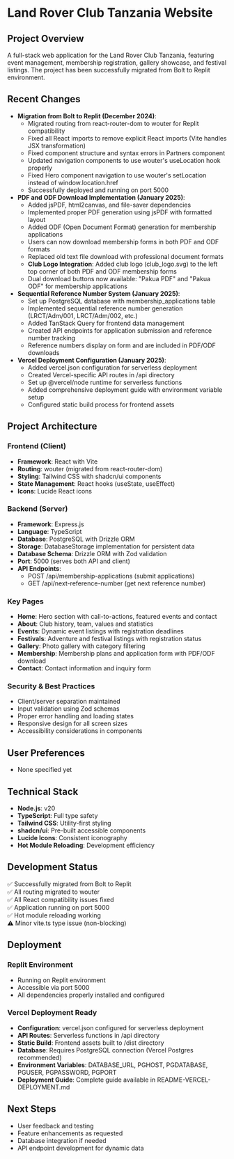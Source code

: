 # Land Rover Club Tanzania Website

## Project Overview
A full-stack web application for the Land Rover Club Tanzania, featuring event management, membership registration, gallery showcase, and festival listings. The project has been successfully migrated from Bolt to Replit environment.

## Recent Changes
- **Migration from Bolt to Replit (December 2024)**: 
  - Migrated routing from react-router-dom to wouter for Replit compatibility
  - Fixed all React imports to remove explicit React imports (Vite handles JSX transformation)
  - Fixed component structure and syntax errors in Partners component
  - Updated navigation components to use wouter's useLocation hook properly
  - Fixed Hero component navigation to use wouter's setLocation instead of window.location.href
  - Successfully deployed and running on port 5000
- **PDF and ODF Download Implementation (January 2025)**:
  - Added jsPDF, html2canvas, and file-saver dependencies
  - Implemented proper PDF generation using jsPDF with formatted layout
  - Added ODF (Open Document Format) generation for membership applications
  - Users can now download membership forms in both PDF and ODF formats
  - Replaced old text file download with professional document formats
  - **Club Logo Integration**: Added club logo (club_logo.svg) to the left top corner of both PDF and ODF membership forms
  - Dual download buttons now available: "Pakua PDF" and "Pakua ODF" for membership applications
- **Sequential Reference Number System (January 2025)**:
  - Set up PostgreSQL database with membership_applications table
  - Implemented sequential reference number generation (LRCT/Adm/001, LRCT/Adm/002, etc.)
  - Added TanStack Query for frontend data management
  - Created API endpoints for application submission and reference number tracking
  - Reference numbers display on form and are included in PDF/ODF downloads
- **Vercel Deployment Configuration (January 2025)**:
  - Added vercel.json configuration for serverless deployment
  - Created Vercel-specific API routes in /api directory
  - Set up @vercel/node runtime for serverless functions
  - Added comprehensive deployment guide with environment variable setup
  - Configured static build process for frontend assets

## Project Architecture

### Frontend (Client)
- **Framework**: React with Vite
- **Routing**: wouter (migrated from react-router-dom)
- **Styling**: Tailwind CSS with shadcn/ui components
- **State Management**: React hooks (useState, useEffect)
- **Icons**: Lucide React icons

### Backend (Server)
- **Framework**: Express.js
- **Language**: TypeScript
- **Database**: PostgreSQL with Drizzle ORM
- **Storage**: DatabaseStorage implementation for persistent data
- **Database Schema**: Drizzle ORM with Zod validation
- **Port**: 5000 (serves both API and client)
- **API Endpoints**: 
  - POST /api/membership-applications (submit applications)
  - GET /api/next-reference-number (get next reference number)

### Key Pages
- **Home**: Hero section with call-to-actions, featured events and contact
- **About**: Club history, team, values and statistics
- **Events**: Dynamic event listings with registration deadlines
- **Festivals**: Adventure and festival listings with registration status
- **Gallery**: Photo gallery with category filtering
- **Membership**: Membership plans and application form with PDF/ODF download
- **Contact**: Contact information and inquiry form

### Security & Best Practices
- Client/server separation maintained
- Input validation using Zod schemas
- Proper error handling and loading states
- Responsive design for all screen sizes
- Accessibility considerations in components

## User Preferences
- None specified yet

## Technical Stack
- **Node.js**: v20
- **TypeScript**: Full type safety
- **Tailwind CSS**: Utility-first styling
- **shadcn/ui**: Pre-built accessible components
- **Lucide Icons**: Consistent iconography
- **Hot Module Reloading**: Development efficiency

## Development Status
✅ Successfully migrated from Bolt to Replit  
✅ All routing migrated to wouter  
✅ All React compatibility issues fixed  
✅ Application running on port 5000  
✅ Hot module reloading working  
⚠️ Minor vite.ts type issue (non-blocking)  

## Deployment

### Replit Environment
- Running on Replit environment
- Accessible via port 5000
- All dependencies properly installed and configured

### Vercel Deployment Ready
- **Configuration**: vercel.json configured for serverless deployment
- **API Routes**: Serverless functions in /api directory
- **Static Build**: Frontend assets built to /dist directory
- **Database**: Requires PostgreSQL connection (Vercel Postgres recommended)
- **Environment Variables**: DATABASE_URL, PGHOST, PGDATABASE, PGUSER, PGPASSWORD, PGPORT
- **Deployment Guide**: Complete guide available in README-VERCEL-DEPLOYMENT.md

## Next Steps
- User feedback and testing
- Feature enhancements as requested
- Database integration if needed
- API endpoint development for dynamic data